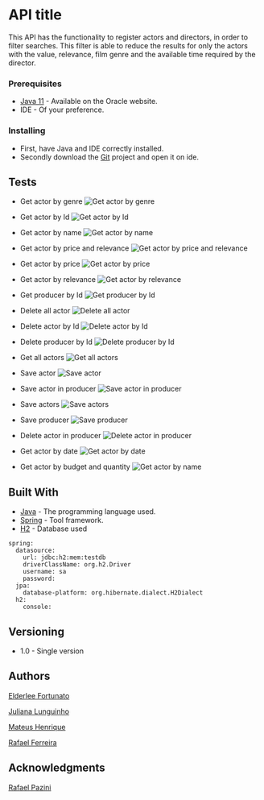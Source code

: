# API title

This API has the functionality to register actors and directors, in order to filter searches. This filter is able to reduce the results for only the actors with the value, relevance, film genre and the available time required by the director.


### Prerequisites
- [Java 11](https://www.oracle.com/java/technologies/javase-jdk15-downloads.htm) - Available on the Oracle website.
- IDE - Of your preference.

### Installing

- First, have Java and IDE correctly installed.
- Secondly download the [Git](https://github.com/RafaelNGP/OaksFinalCase) project and open it on ide.

## Tests

- Get actor by genre
![Get actor by genre](https://github.com/RafaelNGP/OaksFinalCase/blob/developer/img/Get%20actor%20by%20genre.png)

- Get actor by Id
![Get actor by Id](https://github.com/RafaelNGP/OaksFinalCase/blob/developer/img/Get%20actor%20by%20id.png)

- Get actor by name
![Get actor by name](https://github.com/RafaelNGP/OaksFinalCase/blob/developer/img/Get%20actor%20by%20name.png)

- Get actor by price and relevance
![Get actor by price and relevance](https://github.com/RafaelNGP/OaksFinalCase/blob/developer/img/Get%20actor%20by%20price%20and%20relevance.png)

- Get actor by price
![Get actor by price](https://github.com/RafaelNGP/OaksFinalCase/blob/developer/img/Get%20actor%20by%20price.png)

- Get actor by relevance
![Get actor by relevance](https://github.com/RafaelNGP/OaksFinalCase/blob/developer/img/Get%20actor%20by%20relevance.png)

- Get producer by Id
![Get producer by Id](https://github.com/RafaelNGP/OaksFinalCase/blob/developer/img/Get%20producer%20by%20id.png)

- Delete all actor
![Delete all actor](https://github.com/RafaelNGP/OaksFinalCase/blob/developer/img/delele%20all%20actor.png)

- Delete actor by Id
![Delete actor by Id](https://github.com/RafaelNGP/OaksFinalCase/blob/developer/img/delete%20actor%20by%20id.png)

- Delete producer by Id
![Delete producer by Id](https://github.com/RafaelNGP/OaksFinalCase/blob/developer/img/delete%20producer.png)

- Get all actors
![Get all actors](https://github.com/RafaelNGP/OaksFinalCase/blob/developer/img/get%20all%20actor.png)

- Save actor
![Save actor](https://github.com/RafaelNGP/OaksFinalCase/blob/developer/img/save%20Actor.png)

- Save actor in producer
![Save actor in producer](https://github.com/RafaelNGP/OaksFinalCase/blob/developer/img/save%20actor%20in%20producer.png)

- Save actors
![Save actors](https://github.com/RafaelNGP/OaksFinalCase/blob/developer/img/save%20actors.png)

- Save producer
![Save producer](https://github.com/RafaelNGP/OaksFinalCase/blob/developer/img/save%20producer.png)

- Delete actor in producer
![Delete actor in producer]()

- Get actor by date
![Get actor by date]()

- Get actor by budget and quantity
![Get actor by name]()




## Built With

* [Java](https://www.java.com/pt-BR/) - The programming language used.
* [Spring](https://spring.io/) - Tool framework.
* [H2](https://www.h2database.com/html/main.html) - Database used 
```
spring:
  datasource:
    url: jdbc:h2:mem:testdb
    driverClassName: org.h2.Driver
    username: sa
    password:
  jpa:
    database-platform: org.hibernate.dialect.H2Dialect
  h2:
    console:
```

## Versioning

- 1.0 - Single version

## Authors

[Elderlee Fortunato](https://github.com/elderleelfs)

[Juliana Lunguinho](https://github.com/JulianaLunguinho)

[Mateus Henrique](https://github.com/henriqss)

[Rafael Ferreira](https://github.com/RafaelNGP)

## Acknowledgments

[Rafael Pazini](https://www.linkedin.com/in/rflpazini/)

